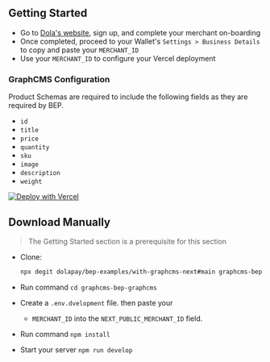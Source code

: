 ## Getting Started

- Go to [Dola's website](https://dola.me/), sign up, and complete your merchant on-boarding
- Once completed, proceed to your Wallet's `Settings > Business Details` to copy and paste your `MERCHANT_ID`
- Use your `MERCHANT_ID` to configure your Vercel deployment

### GraphCMS Configuration

Product Schemas are required to include the following fields as they are required by BEP.

- `id`
- `title`
- `price`
- `quantity`
- `sku`
- `image`
- `description`
- `weight`

[![Deploy with Vercel](https://vercel.com/button)](https://vercel.com/new/git/external?repository-url=https%3A%2F%2Fgithub.com%2Fdolapay%2Fbep-examples%2Ftree%2Fmain%2Fwith-graphcms-gatsby&env=NEXT_PUBLIC_MERCHANT_ID&envDescription=https%3A%2F%2Fgithub.com%2Fdolapay%2Fbep-examples%2Ftree%2Fmain%2Fwith-graphcms-gatsby%23getting-started)

## Download Manually

> The Getting Started section is a prerequisite for this section

- Clone:

  ```bash
  npx degit dolapay/bep-examples/with-graphcms-next#main graphcms-bep-graphcms
  ```

- Run command `cd graphcms-bep-graphcms`
- Create a `.env.dvelopment` file. then paste your

  - `MERCHANT_ID` into the `NEXT_PUBLIC_MERCHANT_ID` field.

- Run command `npm install`
- Start your server `npm run develop`
